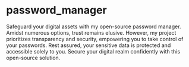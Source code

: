 # password_manager
Safeguard your digital assets with my open-source password manager. Amidst numerous options, trust remains elusive. However, my project prioritizes transparency and security, empowering you to take control of your passwords. Rest assured, your sensitive data is protected and accessible solely to you. Secure your digital realm confidently with this open-source solution.<br> 
